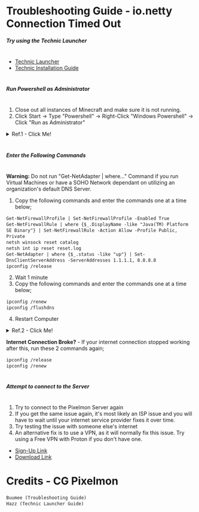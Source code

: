 # Troubleshooting Guide - io.netty Connection Timed Out
##### Try using the Technic Launcher
#
- [Technic Launcher](https://www.technicpack.net/download/)
- [Technic Installation Guide](http://tutorial.mc-complex.com/)

#
##### Run Powershell as Administrator
#
1) Close out all instances of Minecraft and make sure it is not running. 
2) Click Start -> Type "Powershell" -> Right-Click "Windows Powershell" -> Click "Run as Administrator"
<details>
  <summary>Ref.1 - Click Me!</summary>
    <p align="center">
    <img {
      width: 200px;
      height: 400px;
      object-fit: cover;
    }>
    <img src="reference/ref1-powershell.png")">
    </p>
</details>

#
##### Enter the Following Commands
#

**Warning:** Do not run "Get-NetAdapter | where..." Command if you run Virtual Machines or have a SOHO Network dependant on utilizing an organization's default DNS Server.
1) Copy the following commands and enter the commands one at a time below;
```
Get-NetFirewallProfile | Set-NetFirewallProfile -Enabled True
Get-NetFirewallRule | where {$_.DisplayName -like "Java(TM) Platform SE Binary"} | Set-NetFirewallRule -Action Allow -Profile Public, Private
netsh winsock reset catalog
netsh int ip reset reset.log
Get-NetAdapter | where {$_.status -like "up"} | Set-DnsClientServerAddress -ServerAddresses 1.1.1.1, 8.8.8.8
ipconfig /release
```
2) Wait 1 minute
3) Copy the following commands and enter the commands one at a time below;
```
ipconfig /renew
ipconfig /flushdns
```
4) Restart Computer
<details>
  <summary>Ref.2 - Click Me!</summary>
    <p align="center">
    <img {
      width: 200px;
      height: 400px;
      object-fit: cover;
    }>
    <img src="reference/ref2-powershell.png")">
    </p>
</details>

**Internet Connection Broke?** - If your internet connection stopped working after this, run these 2 commands again;
```
ipconfig /release
ipconfig /renew
```

#
##### Attempt to connect to the Server
#
1) Try to connect to the Pixelmon Server again
2) If you get the same issue again, it's most likely an ISP issue and you will have to wait until your internet service provider fixes it over time.
3) Try testing the issue with someone else's internet
4) An alternative fix is to use a VPN, as it will normally fix this issue. Try using a Free VPN with Proton if you don't have one.
- [Sign-Up Link](https://account.protonvpn.com/signup)
- [Download Link](https://protonvpn.com/download/)

# Credits - CG Pixelmon
```
Buumee (Troubleshooting Guide)
Hazz (Technic Launcher Guide)
```
